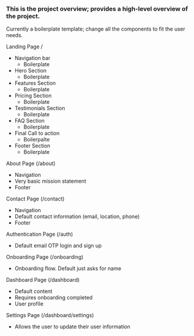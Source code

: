 ### This is the project overview; provides a high-level overview of the project.

Currently a boilerplate template; change all the components to fit the user needs.

Landing Page /
- Navigation bar
    - Boilerplate
- Hero Section
    - Boilerplate
- Features Section
    - Boilerplate
- Pricing Section
    - Boilerplate
- Testimonials Section
    - Boilerplate
- FAQ Section
    - Boilerplate
- Final Call to action
    - Boilerpalte
- Footer Section
    - Boilerplate

About Page (/about)
- Navigation
- Very basic mission statement
- Footer

Contact Page (/contact)
- Navigation
- Default contact information (email, location, phone)
- Footer

Authentication Page (/auth)
- Default email OTP login and sign up

Onboarding Page (/onboarding)
- Onboarding flow. Default just asks for name

Dashboard Page (/dashboard)
- Default content
- Requires onboarding completed
- User profile 

Settings Page (/dashboard/settings)
- Allows the user to update their user information

